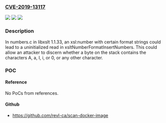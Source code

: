 ### [CVE-2019-13117](https://cve.mitre.org/cgi-bin/cvename.cgi?name=CVE-2019-13117)
![](https://img.shields.io/static/v1?label=Product&message=n%2Fa&color=blue)
![](https://img.shields.io/static/v1?label=Version&message=n%2Fa&color=blue)
![](https://img.shields.io/static/v1?label=Vulnerability&message=n%2Fa&color=brighgreen)

### Description

In numbers.c in libxslt 1.1.33, an xsl:number with certain format strings could lead to a uninitialized read in xsltNumberFormatInsertNumbers. This could allow an attacker to discern whether a byte on the stack contains the characters A, a, I, i, or 0, or any other character.

### POC

#### Reference
No PoCs from references.

#### Github
- https://github.com/revl-ca/scan-docker-image

